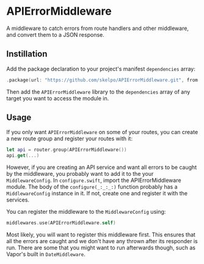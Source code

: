 # APIErrorMiddleware

A middleware to catch errors from route handlers and other middleware, and convert them to a JSON response.

## Instillation

Add the package declaration to your project's manifest `dependencies` array:

```swift
.package(url: "https://github.com/skelpo/APIErrorMiddleware.git", from: "0.1.0")
```

Then add the `APIErrorMiddleware` library to the `dependencies` array of any target you want to access the module in.

## Usage

If you only want `APIErrorMiddleware` on some of your routes, you can create a new route group and register your routes with it:

```swift
let api = router.group(APIErrorMiddleware())
api.get(...)
```

However, if you are creating an API service and want all errors to be caught by the middleware, you probably want to add it to the your `MiddlewareConfig`. In `configure.swift`, import the APIErrorMiddleware module. The body of the `configure(_:_:_:)` function probably has a `MiddlewareConfig` instance in it. If not, create one and register it with the services.

You can register the middleware to the `MiddlewareConfig` using:

```swift
middlewares.use(APIErrorMiddleware.self)
```

Most likely, you will want to register this middleware first. This ensures that all the errors are caught and we don't have any thrown after its responder is run. There are some that you might want to run afterwards though, such as Vapor's built in `DateMiddleware`.